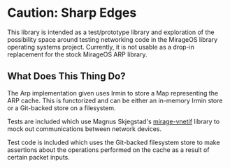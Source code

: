 # Caution: Sharp Edges

This library is intended as a test/prototype library and exploration of the possibility space around testing networking code in the MirageOS library operating systems project.  Currently, it is not usable as a drop-in replacement for the stock MirageOS ARP library.

## What Does This Thing Do?

The Arp implementation given uses Irmin to store a Map representing the ARP cache.  This is functorized and can be either an in-memory Irmin store or a Git-backed store on a filesystem.  

Tests are included which use Magnus Skjegstad's [mirage-vnetif](https://github.com/magnuss/mirage-vnetif) library to mock out communications between network devices.

Test code is included which uses the Git-backed filesystem store to make assertions about the operations performed on the cache as a result of certain packet inputs.
